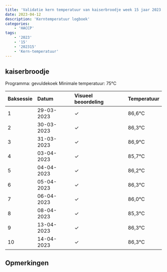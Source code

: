 ```yaml
---
title: 'Validatie kern temperatuur van kaiserbroodje week 15 jaar 2023'
date: 2023-04-12
description: 'Kerntemperatuur logboek'
categories:
    - 'HACCP'
tags:
    - '2023'
    - '15'
    - '202315'
    - 'Kern-temperatuur'
---
```


## kaiserbroodje

Programma: gevuldekoek
Minimale temperatuur: 75°C

| Baksessie | Datum | Visueel beoordeling | Temperatuur |
|:---|:---|:---|:---|
| 1 | 29-03-2023 | &check; | 86,6°C |
| 2 | 30-03-2023 | &check; | 86,3°C |
| 3 | 31-03-2023 | &check; | 86,9°C |
| 4 | 03-04-2023 | &check; | 85,7°C |
| 5 | 04-04-2023 | &check; | 86,2°C |
| 6 | 05-04-2023 | &check; | 86,3°C |
| 7 | 06-04-2023 | &check; | 86,0°C |
| 8 | 08-04-2023 | &check; | 85,3°C |
| 9 | 13-04-2023 | &check; | 86,3°C |
| 10 | 14-04-2023 | &check; | 86,3°C |

## Opmerkingen


